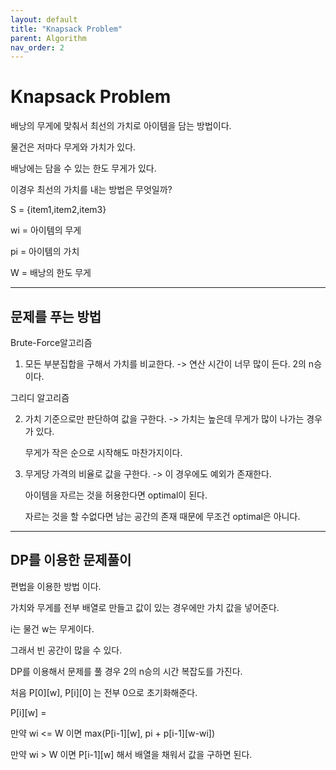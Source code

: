 ```yaml
---
layout: default
title: "Knapsack Problem"
parent: Algorithm
nav_order: 2
---
```


# Knapsack Problem

배낭의 무게에 맞춰서 최선의 가치로 아이템을 담는 방법이다.

물건은 저마다 무게와 가치가 있다.

배낭에는 담을 수 있는 한도 무게가 있다.

이경우 최선의 가치를 내는 방법은 무엇일까?

S = {item1,item2,item3}

wi = 아이템의 무게

pi = 아이템의 가치

W = 배낭의 한도 무게

---

## 문제를 푸는 방법

Brute-Force알고리즘

1. 모든 부분집합을 구해서 가치를 비교한다. -> 연산 시간이 너무 많이 든다. 2의 n승이다.

그리디 알고리즘

2. 가치 기준으로만 판단하여 값을 구한다. -> 가치는 높은데 무게가 많이 나가는 경우가 있다.

    무게가 작은 순으로 시작해도 마찬가지이다.

3. 무게당 가격의 비율로 값을 구한다. -> 이 경우에도 예외가 존재한다.

    아이템을 자르는 것을 허용한다면 optimal이 된다.

    자르는 것을 할 수없다면 남는 공간의 존재 때문에 무조건 optimal은 아니다.

---

## DP를 이용한 문제풀이

편법을 이용한 방법 이다.

가치와 무게를 전부 배열로 만들고 값이 있는 경우에만 가치 값을 넣어준다.

i는 물건 w는 무게이다.

그래서 빈 공간이 많을 수 있다.

DP를 이용해서 문제를 풀 경우 2의 n승의 시간 복잡도를 가진다.

처음 P[0][w], P[i][0] 는 전부 0으로 초기화해준다.

P[i][w] = 

만약 wi <= W 이면 max(P[i-1][w], pi + p[i-1][w-wi])

만약 wi > W 이면 P[i-1][w] 해서 배열을 채워서 값을 구하면 된다.